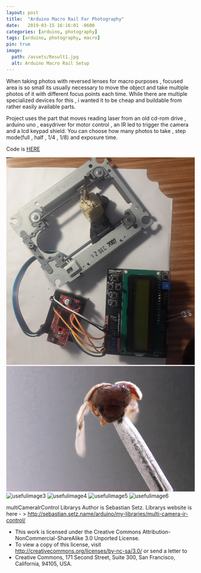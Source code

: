 ```yaml
---
layout: post
title:  "Arduino Macro Rail For Photography"
date:   2019-03-15 16:16:01 -0600
categories: [arduino, photography]
tags: [arduino, photography, macro]
pin: true
image:
  path: /assets/Result1.jpg
  alt: Arduino Macro Rail Setup
---
```


When taking photos with reversed lenses for macro purposes , focused area is so small its usually necessary to move the object and take multiple photos of it with different focus points each time. While there are multiple specialized devices for this , i wanted it to be cheap and buildable from rather easily available parts.

Project uses the part that moves reading laser from an old cd-rom drive , arduino uno , easydriver for motor control , an IR led to trigger the camera and a lcd keypad shield. You can choose how many photos to take , step mode(full , half , 1/4 , 1/8) and exposure time.

Code is <a href="https://github.com/MEolmez/Macro-Rail-v2">HERE</a>


![usefulimage](/assets/Setup.jpg)
![usefulimage2](/assets/Result1.jpg)
![usefulimage3](/assets/Untitled_Panorama1.jpg)
![usefulimage4](/assets/Untitled_Panorama2.jpg)
![usefulimage5](/assets/Untitled_Panorama3.jpg)
![usefulimage6](/assets/Untitled_Panorama4.jpg)




multiCameraIrControl Librarys Author is Sebastian Setz. Librarys website is here - > http://sebastian.setz.name/arduino/my-libraries/multi-camera-ir-control/
* This work is licensed under the Creative Commons Attribution-NonCommercial-ShareAlike 3.0 Unported License.
* To view a copy of this license, visit http://creativecommons.org/licenses/by-nc-sa/3.0/ or send a letter to
* Creative Commons, 171 Second Street, Suite 300, San Francisco, California, 94105, USA.
